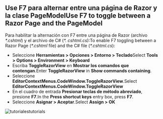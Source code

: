 <a name="f7"></a>
## <a name="use-f7-to-toggle-between-a-razor-page-and-the-pagemodel"></a><span data-ttu-id="3c02c-101">Use F7 para alternar entre una página de Razor y la clase PageModel</span><span class="sxs-lookup"><span data-stu-id="3c02c-101">Use F7 to toggle between a Razor Page and the PageModel</span></span>

<span data-ttu-id="3c02c-102">Para habilitar la alternación con F7 entre una página de Razor (archivo *\*.cshtml*) y el archivo de C# (*\*. cshtml.cs*):</span><span class="sxs-lookup"><span data-stu-id="3c02c-102">To enable F7 toggling between a Razor Page (*\*.cshtml* file) and the C# file (*\*.cshtml.cs*):</span></span>

* <span data-ttu-id="3c02c-103">Seleccione **Herramientas > Opciones > Entorno > Teclado**</span><span class="sxs-lookup"><span data-stu-id="3c02c-103">Select **Tools > Options > Environment > Keyboard**</span></span>
* <span data-ttu-id="3c02c-104">Escriba **ToggleRazorView** en **Mostrar los comandos que contengan**.</span><span class="sxs-lookup"><span data-stu-id="3c02c-104">Enter **ToggleRazorView** in **Show commands containing**.</span></span>
* <span data-ttu-id="3c02c-105">Seleccione **EditorContextMenus.CodeWindow.ToggleRazorView**.</span><span class="sxs-lookup"><span data-stu-id="3c02c-105">Select **EditorContextMenus.CodeWindow.ToggleRazorView**</span></span>
* <span data-ttu-id="3c02c-106">En el cuadro de entrada **Presionar teclas de método abreviado**, presione **F7**.</span><span class="sxs-lookup"><span data-stu-id="3c02c-106">In the **Press shortcut keys** entry box, press **F7**.</span></span>
* <span data-ttu-id="3c02c-107">Seleccione **Asignar > Aceptar**.</span><span class="sxs-lookup"><span data-stu-id="3c02c-107">Select **Assign > OK**</span></span>

![<span data-ttu-id="3c02c-108">tutoriales</span><span class="sxs-lookup"><span data-stu-id="3c02c-108">tutorials</span></span> ](~/tutorials/razor-pages/razor-pages-start/_static/F7.png)
<!-- 
![preceding instructions](~/includes/RP/_static/F7.png)

![_static/F7.pngs](_static/F7.png)
-->
